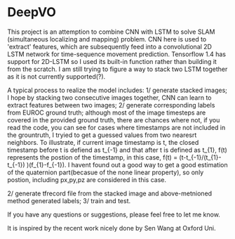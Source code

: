 # DeepVO

This project is an attemption to combine CNN with LSTM to solve SLAM (simultaneous localizing and mapping) problem.
CNN here is used to 'extract' features, which are subsequently feed into a convolutional 2D LSTM network for time-sequence
movement prediction. Tensorflow 1.4 has support for 2D-LSTM so I used its built-in function rather than building it from 
the scratch. I am still trying to figure a way to stack two LSTM together as it is not currently supported(?).

A typical process to realize the model includes:
1/ generate stacked images; I hope by stacking two consecutive images together, CNN can learn to extract features between two
   images;
2/ generate corresponding labels from EUROC ground truth; although most of the image timesteps are covered in the provided
   ground truth, there are chances where not, if you read the code, you can see for cases where timestamps are not included
   in the grountruth, I tryied to get a guessed values from two nearesrt neighbors. To illustrate, if current image timestamp
   is t, the closed timestamp before t is defiend as t_{-1} and that after t is defined as t_{1}, f(t) represents the postion 
   of the timestamp, in this case, f(t) = (t-t_{-1}/(t_{1}-t_{-1}) )(f_{1}-f_{-1}). I havent found out a good way to get a 
   good estimation of the quaternion part(becasue of the none linear property), so only postion, including px,py,pz are considered in this case.
   
2/ generate tfrecord file from the stacked image and above-metnioned method generated labels;
3/ train and test.

If you have any questions or suggestions, please feel free to let me know.

It is inspired by the recent work nicely done by Sen Wang at Oxford Uni.
